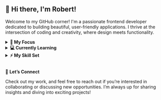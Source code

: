 ## 👋 Hi there, I'm Robert!

Welcome to my GitHub corner! I'm a passionate frontend developer dedicated to building beautiful, user-friendly applications. I thrive at the intersection of coding and creativity, where design meets functionality.

<details>
    <summary><strong>🎯 My Focus</strong></summary>
    <br>
    <ul>
        <li>Building responsive, accessible, and dynamic user interfaces</li>
        <li>Merging aesthetics with usability for standout user experiences</li>
        <li>Continuously exploring modern frameworks, tools, and best practices</li>
    </ul>
    <br>
</details>

<details>
    <summary><strong>💻 Currently Learning</strong></summary>
    <br>
    <ul>
        <li>Deepening expertise in JavaScript and TypeScript</li>
        <li>Experimenting with the frameworks Angular and Vue</li>
        <li>Expanding knowledge of performance optimization and accessibility</li>
    </ul>
    <br>
</details>

<details>
    <summary><strong>⚡ My Skill Set</strong></summary>
    <br>
    <ul>
        <li>Languages & Frameworks:
            <p align="left">
                <a href="https://skillicons.dev">
                    <img src="https://skillicons.dev/icons?i=html,css,sass,javascript,typescript,angular" />
                </a>
            </p>
        </li>
        <li>Development & Design Tools:
            <p align="left">
                <a href="https://skillicons.dev">
                    <img src="https://skillicons.dev/icons?i=git,github,vscode,firebase,figma,notion" />
                </a>
            </p>
        </li>
    </ul>
</details>

##

🚀 **Let’s Connect**

Check out my work, and feel free to reach out if you’re interested in collaborating or discussing new opportunities. I’m always up for sharing insights and diving into exciting projects!
